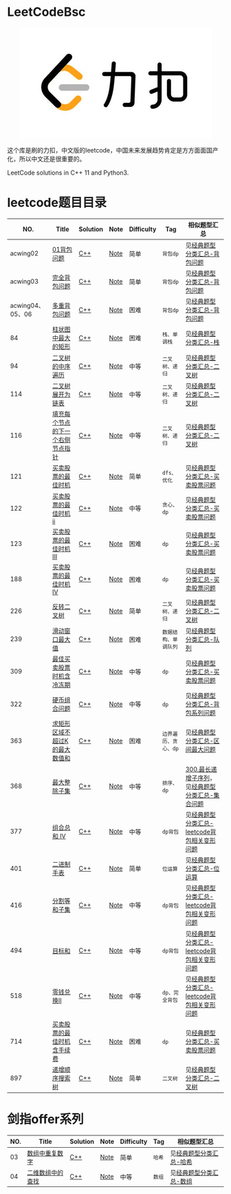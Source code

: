 <!--
 * @Author: baisichen
 * @Date: 2021-04-24 16:02:25
 * @LastEditTime: 2021-06-21 14:27:53
 * @LastEditors: baisichen
 * @Description: 
-->
# LeetCodeBsc
<div align=center>
<img src="https://github.com/ZYBaisichen/MarkdownImages/blob/main/leetcode_cn.jpeg" />
</div>

这个库是刷的力扣，中文版的leetcode，中国未来发展趋势肯定是方方面面国产化，所以中文还是很重要的。

LeetCode solutions in C++ 11 and Python3.

# leetcode题目目录
|NO.|Title|Solution|Note|Difficulty|Tag|相似题型汇总|
|---|-----|--------|----|----------|---|-------|
|acwing02|[01背包问题](https://www.acwing.com/problem/content/2/)|[C++](acwing02.ZeroOnePack/solution.h) |[Note](acwing02.ZeroOnePack)|简单|`背包dp`|见[经典题型分类汇总-背包问题](经典题型分类汇总.md#acwing&知乎经典背包九讲)|
|acwing03|[完全背包问题](https://www.acwing.com/problem/content/3/)|[C++](acwing03.CompletePack/solution.h) |[Note](acwing03.CompletePack)|简单|`背包dp`|见[经典题型分类汇总-背包问题](经典题型分类汇总.md#acwing&知乎经典背包九讲)|
|acwing04、05、06|[多重背包问题](https://www.acwing.com/problem/content/4/)|[C++](acwing04.MultiplePack/solution.h) |[Note](acwing04.MultiplePack)|困难|`背包dp`|见[经典题型分类汇总-背包问题](经典题型分类汇总.md#acwing&知乎经典背包九讲)|
|84|[柱状图中最大的矩形](https://leetcode-cn.com/problems/largest-rectangle-in-histogram/)|[C++](84.largest-rectangle-in-histogram/solution.h) |[Note](84.largest-rectangle-in-histogram)|困难|`栈、单调栈`|见[经典题型分类汇总-栈](经典题型分类汇总.md#栈)|
|94|[二叉树的中序遍历](https://leetcode-cn.com/problems/binary-tree-inorder-traversal/)|[C++](94.binary-tree-inorder-traversal/solution.h) |[Note](94.binary-tree-inorder-traversal)|中等|`二叉树、递归`|见[经典题型分类汇总-二叉树](经典题型分类汇总.md#二叉树)|
|114|[二叉树展开为链表](https://leetcode-cn.com/problems/flatten-binary-tree-to-linked-list/)|[C++](114.flatten-binary-tree-to-linked-list/solution.h) |[Note](114.flatten-binary-tree-to-linked-list)|中等|`二叉树、递归`|见[经典题型分类汇总-二叉树](经典题型分类汇总.md#二叉树)|
|116|[填充每个节点的下一个右侧节点指针](https://leetcode-cn.com/problems/populating-next-right-pointers-in-each-node/)|[C++](116.populating-next-right-pointers-in-each-node/solution.h) |[Note](116.populating-next-right-pointers-in-each-node)|中等|`二叉树、递归`|见[经典题型分类汇总-二叉树](经典题型分类汇总.md#二叉树)|
|121|[买卖股票的最佳时机](https://leetcode-cn.com/problems/best-time-to-buy-and-sell-stock/)|[C++](121.best-time-to-buy-and-sell-stock/solution.h) |[Note](121.best-time-to-buy-and-sell-stock)|简单|`dfs、优化`|见[经典题型分类汇总-买卖股票问题](经典题型分类汇总.md#股票买卖系列问题)|
|122|[买卖股票的最佳时机ii](https://leetcode-cn.com/problems/best-time-to-buy-and-sell-stock-ii/)|[C++](122.best-time-to-buy-and-sell-stock-ii/solution.h)|[Note](122.best-time-to-buy-and-sell-stock-ii)|中等|`贪心、dp`|见[经典题型分类汇总-买卖股票问题](经典题型分类汇总.md#股票买卖系列问题)|
|123|[买卖股票的最佳时机III](https://leetcode-cn.com/problems/best-time-to-buy-and-sell-stock-iii/)|[C++](123.best-time-to-buy-and-sell-stock-iii/solution.h)|[Note](123.best-time-to-buy-and-sell-stock-iii)|困难|`dp`|见[经典题型分类汇总-买卖股票问题](经典题型分类汇总.md#股票买卖系列问题)|
|188|[买卖股票的最佳时机IV](https://leetcode-cn.com/problems/combination-sum-iv/)|[C++](188.combination-sum-iv/solution.h)|[Note](188.combination-sum-iv)|困难|`dp`|见[经典题型分类汇总-买卖股票问题](经典题型分类汇总.md#股票买卖系列问题)|
|226|[反转二叉树](https://leetcode-cn.com/problems/invert-binary-tree/)|[C++](226.invert-binary-tree/solution.h) |[Note](226.invert-binary-tree)|简单|`二叉树、递归`|见[经典题型分类汇总-二叉树](经典题型分类汇总.md#二叉树)|
|239|[滑动窗口最大值](https://leetcode-cn.com/problems/sliding-window-maximum/)|[C++](239.sliding-window-maximum/solution.h)|[Note](239.sliding-window-maximum)|困难|`数据结构、单调队列`|见[经典题型分类汇总-队列](经典题型分类汇总.md#队列)|
|309|[最佳买卖股票时机含冷冻期](https://leetcode-cn.com/problems/best-time-to-buy-and-sell-stock-with-cooldown/)|[C++](309.best-time-to-buy-and-sell-stock-with-cooldown/solution.h)|[Note](309.best-time-to-buy-and-sell-stock-with-cooldown)|中等|`dp`|见[经典题型分类汇总-买卖股票问题](经典题型分类汇总.md#股票买卖系列问题)|
|322|[硬币组合问题](https://leetcode-cn.com/problems/coin-change/submissions/)|[C++](322.coin-change/solution.h) |[Note](322.coin-change)|中等|`dp`|见[经典题型分类汇总-背包系列问题](经典题型分类汇总.md#leetcode背包相关变形问题)|
|363|[求矩形区域不超过K的最大数值和](https://leetcode-cn.com/problems/max-sum-of-rectangle-no-larger-than-k/)|[C++](363.max-sum-of-rectangle-no-larger-than-k/solution.h) |[Note](363.max-sum-of-rectangle-no-larger-than-k)|困难|`边界遍历、贪心、dp`|见[经典题型分类汇总-区间最大问题](经典题型分类汇总.md#区间最大问题)|
|368|[最大整除子集](https://leetcode-cn.com/problems/largest-divisible-subset/)|[C++](368.largest-divisible-subset/solution.h) |[Note](368.largest-divisible-subset)|中等|`排序、dp`|[300.最长递增子序列](https://leetcode-cn.com/problems/longest-increasing-subsequence/)，见[经典题型分类汇总-集合问题](经典题型分类汇总.md#集合问题)|
|377|[组合总和 Ⅳ](https://leetcode-cn.com/problems/combination-sum-iv/)|[C++](377.combination-sum-iv/solution.h) |[Note](377.combination-sum-ivi)|中等|`dp背包`|见[经典题型分类汇总-leetcode背包相关变形问题](经典题型分类汇总.md#leetcode背包相关变形问题)|
|401|[二进制手表](https://leetcode-cn.com/problems/binary-watch/)|[C++](401.binary-watch/solution.h) |[Note](401.binary-watch)|简单|`位运算`|见[经典题型分类汇总-位运算](经典题型分类汇总.md#位运算)|
|416|[分割等和子集](https://leetcode-cn.com/problems/partition-equal-subset-sum/)|[C++](494.target-sum/solution.h) |[Note](494.target-sum)|中等|`dp背包`|见[经典题型分类汇总-leetcode背包相关变形问题](经典题型分类汇总.md#leetcode背包相关变形问题)|
|494|[ 目标和](https://leetcode-cn.com/problems/target-sum/)|[C++](416.partition-equal-subset-sum/solution.h) |[Note](416.partition-equal-subset-sum)|中等|`dp背包`|见[经典题型分类汇总-leetcode背包相关变形问题](经典题型分类汇总.md#leetcode背包相关变形问题)|
|518|[零钱兑换II](https://leetcode-cn.com/problems/coin-change-2/)|[C++](518.coin-change-2/solution.h) |[Note](518.coin-change-2)|中等|`dp、完全背包`|见[经典题型分类汇总-leetcode背包相关变形问题](经典题型分类汇总.md#leetcode背包相关变形问题)|
|714|[买卖股票的最佳时机含手续费](https://leetcode-cn.com/problems/best-time-to-buy-and-sell-stock-with-transaction-fee/)|[C++](714.best-time-to-buy-and-sell-stock-with-transaction-fee/solution.h)|[Note](714.best-time-to-buy-and-sell-stock-with-transaction-fee)|困难|`dp`|见[经典题型分类汇总-买卖股票问题](经典题型分类汇总.md#股票买卖系列问题)|
|897|[递增顺序搜索树](https://leetcode-cn.com/problems/increasing-order-search-tree/)|[C++](897.increasing-order-search-tree/solution.h) |[Note](897.increasing-order-search-tree)|简单|`二叉树`|见[经典题型分类汇总-二叉树](经典题型分类汇总.md#二叉树)|


# 剑指offer系列
|NO.|Title|Solution|Note|Difficulty|Tag|相似题型汇总|
|---|-----|--------|----|----------|---|-------|
|03|[数组中重复数字](https://leetcode-cn.com/problems/shu-zu-zhong-zhong-fu-de-shu-zi-lcof/)|[C++](剑指offer/03.数组中重复的数字/solution.h) |[Note](剑指offer/03.数组中重复的数字)|简单|`哈希`| 见[经典题型分类汇总-哈希](经典题型分类汇总.md#哈希) |
|04|[二维数组中的查找](https://leetcode-cn.com/problems/er-wei-shu-zu-zhong-de-cha-zhao-lcof/)|[C++](剑指offer/04.二维数组中的查找/solution.h) |[Note](剑指offer/04.二维数组中的查找)|中等|`数组`| 见[经典题型分类汇总-数组](经典题型分类汇总.md#数组) |

